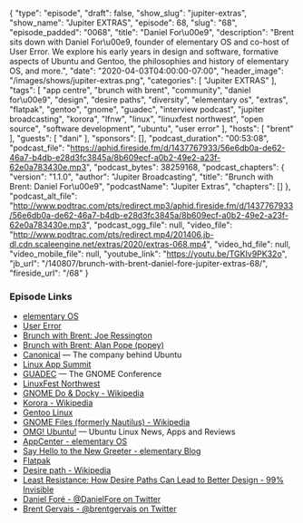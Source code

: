 {
  "type": "episode",
  "draft": false,
  "show_slug": "jupiter-extras",
  "show_name": "Jupiter EXTRAS",
  "episode": 68,
  "slug": "68",
  "episode_padded": "0068",
  "title": "Daniel For\u00e9",
  "description": "Brent sits down with Daniel For\u00e9, founder of elementary OS and co-host of User Error. We explore his early years in design and software, formative aspects of Ubuntu and Gentoo, the philosophies and history of elementary OS, and more.",
  "date": "2020-04-03T04:00:00-07:00",
  "header_image": "/images/shows/jupiter-extras.png",
  "categories": [
    "Jupiter EXTRAS"
  ],
  "tags": [
    "app centre",
    "brunch with brent",
    "community",
    "daniel for\u00e9",
    "design",
    "desire paths",
    "diversity",
    "elementary os",
    "extras",
    "flatpak",
    "gentoo",
    "gnome",
    "guadec",
    "interview podcast",
    "jupiter broadcasting",
    "korora",
    "lfnw",
    "linux",
    "linuxfest northwest",
    "open source",
    "software development",
    "ubuntu",
    "user error"
  ],
  "hosts": [
    "brent"
  ],
  "guests": [
    "dani"
  ],
  "sponsors": [],
  "podcast_duration": "00:53:08",
  "podcast_file": "https://aphid.fireside.fm/d/1437767933/56e6db0a-de62-46a7-b4db-e28d3fc3845a/8b609ecf-a0b2-49e2-a23f-62e0a783430e.mp3",
  "podcast_bytes": 38259168,
  "podcast_chapters": {
    "version": "1.1.0",
    "author": "Jupiter Broadcasting",
    "title": "Brunch with Brent: Daniel For\u00e9",
    "podcastName": "Jupiter Extras",
    "chapters": []
  },
  "podcast_alt_file": "http://www.podtrac.com/pts/redirect.mp3/aphid.fireside.fm/d/1437767933/56e6db0a-de62-46a7-b4db-e28d3fc3845a/8b609ecf-a0b2-49e2-a23f-62e0a783430e.mp3",
  "podcast_ogg_file": null,
  "video_file": "http://www.podtrac.com/pts/redirect.mp4/201406.jb-dl.cdn.scaleengine.net/extras/2020/extras-068.mp4",
  "video_hd_file": null,
  "video_mobile_file": null,
  "youtube_link": "https://youtu.be/TGKIv9PK32o",
  "jb_url": "/140807/brunch-with-brent-daniel-fore-jupiter-extras-68/",
  "fireside_url": "/68"
}


### Episode Links

  * [elementary OS](https://elementary.io/ "elementary OS")
  * [User Error](https://error.show/ "User Error")
  * [Brunch with Brent: Joe Ressington](https://extras.show/44 "Brunch with Brent: Joe Ressington")
  * [Brunch with Brent: Alan Pope (popey)](https://extras.show/38 "Brunch with Brent: Alan Pope \(popey\)")
  * [Canonical](https://canonical.com/ "Canonical") — The company behind Ubuntu
  * [Linux App Summit](https://linuxappsummit.org "Linux App Summit")
  * [GUADEC](https://events.gnome.org/event/1/ "GUADEC") — The GNOME Conference
  * [LinuxFest Northwest](https://linuxfestnorthwest.org/ "LinuxFest Northwest")
  * [GNOME Do & Docky - Wikipedia](https://en.wikipedia.org/wiki/GNOME_Do "GNOME Do & Docky - Wikipedia")
  * [Korora - Wikipedia](https://en.wikipedia.org/wiki/Korora_\(operating_system\) "Korora - Wikipedia")
  * [Gentoo Linux](https://www.gentoo.org/ "Gentoo Linux")
  * [GNOME Files (formerly Nautilus) - Wikipedia](https://en.wikipedia.org/wiki/GNOME_Files "GNOME Files \(formerly Nautilus\) - Wikipedia")
  * [OMG! Ubuntu!](https://www.omgubuntu.co.uk/ "OMG! Ubuntu!") — Ubuntu Linux News, Apps and Reviews
  * [AppCenter - elementary OS](https://appcenter.elementary.io/ "AppCenter - elementary OS")
  * [Say Hello to the New Greeter - elementary Blog](https://blog.elementary.io/say-hello-to-the-new-greeter/ "Say Hello to the New Greeter - elementary Blog")
  * [Flatpak](https://www.flatpak.org/ "Flatpak")
  * [Desire path - Wikipedia](https://en.wikipedia.org/wiki/Desire_path "Desire path - Wikipedia")
  * [Least Resistance: How Desire Paths Can Lead to Better Design - 99% Invisible](https://99percentinvisible.org/article/least-resistance-desire-paths-can-lead-better-design/ "Least Resistance: How Desire Paths Can Lead to Better Design - 99% Invisible")
  * [Daniel Foré - @DanielFore on Twitter](https://twitter.com/DanielFore "Daniel Foré - @DanielFore on Twitter")
  * [Brent Gervais - @brentgervais on Twitter](https://twitter.com/brentgervais "Brent Gervais - @brentgervais on Twitter")


